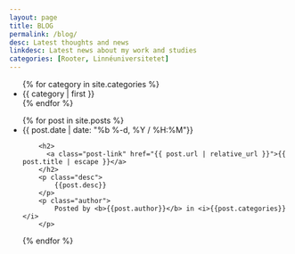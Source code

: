 ```yaml
---
layout: page
title: BLOG
permalink: /blog/
desc: Latest thoughts and news
linkdesc: Latest news about my work and studies
categories: [Rooter, Linnéuniversitetet]
---
```

<ul class="blog-categories">
{% for category in site.categories %}
	<li>
		{{ category | first }}
	</li>
{% endfor %}
</ul>
<ul class="post-list">
{% for post in site.posts %}
<li>
	<span class="post-meta">{{ post.date | date: "%b %-d, %Y / %H:%M"}}</span>

        <h2>
          <a class="post-link" href="{{ post.url | relative_url }}">{{ post.title | escape }}</a>
        </h2>
        <p class="desc">
        	{{post.desc}}
    	</p>
    	<p class="author">
        	Posted by <b>{{post.author}}</b> in <i>{{post.categories}}</i>
    	</p>
</li>
{% endfor %}
</ul>